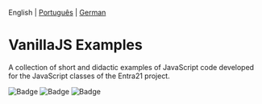 English | [Português](./README-pt_BR.md) | [German](./README-de_DE.md)
# VanillaJS Examples
A collection of short and didactic examples of JavaScript code developed for the JavaScript classes of the Entra21 project.

![Badge](https://img.shields.io/badge/Project-Entra21-blue)
![Badge](https://img.shields.io/badge/Course-JavaScript/ReactJs-blue)
![Badge](https://img.shields.io/badge/Year-2020-blue)



